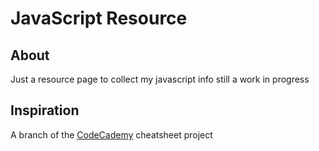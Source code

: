 # JavaScript Resource

## About

Just a resource page to collect my javascript info still a work in progress

## Inspiration

A branch of the [CodeCademy](https://www.codecademy.com) cheatsheet project